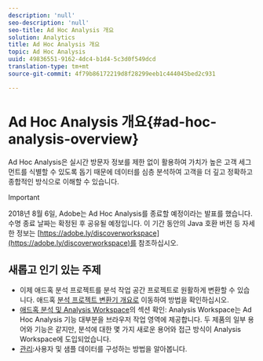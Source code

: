 ```yaml
---
description: 'null'
seo-description: 'null'
seo-title: Ad Hoc Analysis 개요
solution: Analytics
title: Ad Hoc Analysis 개요
topic: Ad Hoc Analysis
uuid: 49836551-9162-4dc4-b1d4-5c3d0f549dcd
translation-type: tm+mt
source-git-commit: 4f79b86172219d8f28299eeb1c444045bed2c931

---
```



# Ad Hoc Analysis 개요{#ad-hoc-analysis-overview}

Ad Hoc Analysis은 실시간 방문자 정보를 제한 없이 활용하여 가치가 높은 고객 세그먼트를 식별할 수 있도록 돕기 때문에 데이터를 심층 분석하여 고객을 더 깊고 정확하고 종합적인 방식으로 이해할 수 있습니다.

>[!Important]
>2018년 8월 6일, Adobe는 Ad Hoc Analysis를 종료할 예정이라는 발표를 했습니다. 수명 종료 날짜는 확정된 후 공유될 예정입니다. 이 기간 동안의 Java 호환 버전 등 자세한 정보는 [https://adobe.ly/discoverworkspace](https://adobe.ly/discoverworkspace)를 참조하십시오.

## 새롭고 인기 있는 주제

* 이제 애드혹 분석 프로젝트를 분석 작업 공간 프로젝트로 원활하게 변환할 수 있습니다. 애드혹 [분석 프로젝트 변환기 개요로](/help/analyze/ad-hoc-analysis/c-aha-project-converter/aha2aw-overview.md) 이동하여 방법을 확인하십시오.
* [애드혹 분석 및 Analysis Workspace](/help/analyze/analysis-workspace/adhocanalysis-vs-analysisworkspace.md)의 섹션 확인: Analysis Workspace는 Ad Hoc Analysis 기능 대부분을 브라우저 작업 영역에 제공합니다. 두 제품의 일부 용어와 기능은 같지만, 분석에 대한 몇 가지 새로운 용어와 접근 방식이 Analysis Workspace에 도입되었습니다.
* [관리](/help/analyze/ad-hoc-analysis/c-administration.md):사용자 및 샘플 데이터를 구성하는 방법을 알아봅니다.